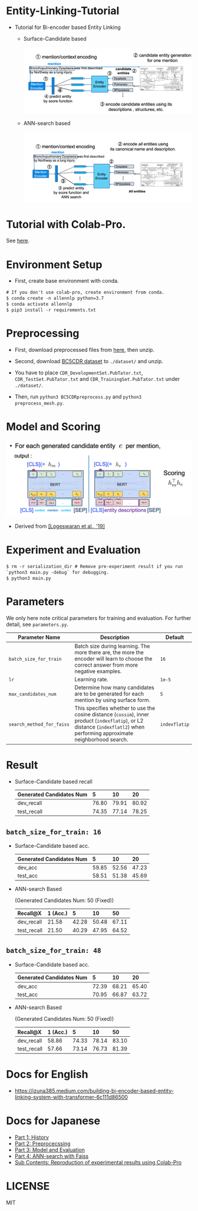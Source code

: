 # Entity-Linking-Tutorial
* Tutorial for Bi-encoder based Entity Linking
  - Surface-Candidate based
  
    ![biencoder](./docs/candidate_biencoder.png)
  
  - ANN-search based
  
    ![entire_biencoder](./docs/biencoder.png)

# Tutorial with Colab-Pro.
See [here](./docs/Colab_Pro_Tutorial.md).

# Environment Setup
* First, create base environment with conda.
```
# If you don't use colab-pro, create environment from conda.
$ conda create -n allennlp python=3.7
$ conda activate allennlp
$ pip3 install -r requirements.txt
```

# Preprocessing

* First, download preprocessed files from [here](https://drive.google.com/drive/folders/1P-iXskc-hbqXateWh3wRknni_knqsagN?usp=sharing), then unzip.

* Second, download [BC5CDR dataset](https://biocreative.bioinformatics.udel.edu/resources/corpora/biocreative-v-cdr-corpus/) to `./dataset/` and unzip.

* You have to place `CDR_DevelopmentSet.PubTator.txt`, `CDR_TestSet.PubTator.txt` and `CDR_TrainingSet.PubTator.txt` under `./dataset/`.

* Then, run `python3 BC5CDRpreprocess.py` and `python3 preprocess_mesh.py`.

# Model and Scoring
![scoring](./docs/scoring.png)
* Derived from [[Logeswaran et al., '19]](https://arxiv.org/abs/1906.07348)

# Experiment and Evaluation
```
$ rm -r serialization_dir # Remove pre-experiment result if you run `python3 main.py -debug` for debugging.
$ python3 main.py
```

# Parameters
We only here note critical parameters for training and evaluation. For further detail, see `parameters.py`.

| Parameter Name            | Description                                                                                                                                                                  | Default      |
|---------------------------|------------------------------------------------------------------------------------------------------------------------------------------------------------------------------|--------------|
| `batch_size_for_train`    | Batch size during learning. The more there are, the more the encoder will learn to choose the correct answer from more negative examples.                                    | `16`         |
| `lr`                      | Learning rate.                                                                                                                                                               | `1e-5`       |
| `max_candidates_num`      | Determine how many candidates are to be generated for each mention by using surface form.                                                                                    | `5`          |
| `search_method_for_faiss` | This specifies whether to use the cosine distance (`cossim`), inner product (`indexflatip`), or L2 distance (`indexflatl2`) when performing approximate neighborhood search. | `indexflatip`|


# Result

* Surface-Candidate based recall

  | Generated Candidates Num | 5     | 10    | 20    |
  |--------------------------|-------|-------|-------|
  | dev_recall               | 76.80 | 79.91 | 80.92 |
  | test_recall              | 74.35 | 77.14 | 78.25 |

## `batch_size_for_train: 16`

* Surface-Candidate based acc.
  
  | Generated Candidates Num | 5     | 10    | 20    |
  |--------------------------|-------|-------|-------|
  | dev_acc                  | 59.85 | 52.56 | 47.23 |
  | test_acc                 | 58.51 | 51.38 | 45.69 |

* ANN-search Based 

  (Generated Candidates Num: 50 (Fixed))
  
  | Recall@X   | 1 (Acc.) | 5     | 10    | 50    |
  |------------|----------|-------|-------|-------|
  | dev_recall | 21.58    | 42.28 | 50.48 | 67.11 |
  | test_recall| 21.50    | 40.29 | 47.95 | 64.52 |

## `batch_size_for_train: 48`

* Surface-Candidate based acc.
  
  | Generated Candidates Num | 5     | 10    | 20    |
  |--------------------------|-------|-------|-------|
  | dev_acc                  | 72.39 | 68.21 | 65.40 |
  | test_acc                 | 70.95 | 66.87 | 63.72 |

* ANN-search Based 

  (Generated Candidates Num: 50 (Fixed))
  
  | Recall@X   | 1 (Acc.) | 5     | 10    | 50    |
  |------------|----------|-------|-------|-------|
  | dev_recall | 58.86    | 74.33 | 78.14 | 83.10 |
  | test_recall| 57.66    | 73.14 | 76.73 | 81.39 |


# Docs for English
* https://izuna385.medium.com/building-bi-encoder-based-entity-linking-system-with-transformer-6c111d86500

# Docs for Japanese
* [Part 1: History](https://qiita.com/izuna385/items/9d658620b9b96b0b4ec9)
* [Part 2: Preprocecssing](https://qiita.com/izuna385/items/c2918874fbb564acf1e0)
* [Part 3: Model and Evaluation](https://qiita.com/izuna385/items/367b7b365a2791ee4f8e)
* [Part 4: ANN-search with Faiss](https://qiita.com/izuna385/items/bce14031e8a443a0db44)
* [Sub Contents: Reproduction of experimental results using Colab-Pro](https://qiita.com/izuna385/items/bbac95594e20e6990189)

# LICENSE
MIT